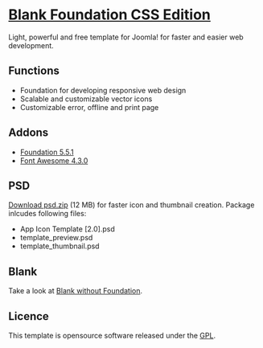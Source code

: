 # [Blank Foundation CSS Edition](http://blank.vc)

Light, powerful and free template for Joomla!
for faster and easier web development.

## Functions

* Foundation for developing responsive web design
* Scalable and customizable vector icons
* Customizable error, offline and print page

## Addons 

* [Foundation 5.5.1](http://foundation.zurb.com/)
* [Font Awesome 4.3.0](https://fortawesome.github.io/Font-Awesome/)

## PSD

[Download psd.zip](http://itr.im/psd) (12 MB) for faster icon and thumbnail creation. Package inlcudes following files:

* App Icon Template [2.0].psd
* template_preview.psd
* template_thumbnail.psd

## Blank

Take a look at [Blank without Foundation](https://github.com/Bloggerschmidt/Blank).

## Licence

This template is opensource software released under the [GPL](http://www.gnu.org/licenses/gpl-2.0.txt).
